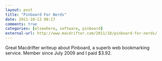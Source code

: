 ```yaml
---
layout: post  
title: "Pinboard For Nerds"  
date: 2011-10-12 08:17  
comments: true  
categories: [elsewhere, software, pinboard]
external-url: http://www.macdrifter.com/2011/10/pinboard-for-nerds/  
---
```


Great Macdrifter writeup about Pinboard, a superb web bookmarking service. Member since July 2009 and I paid $3.92.
